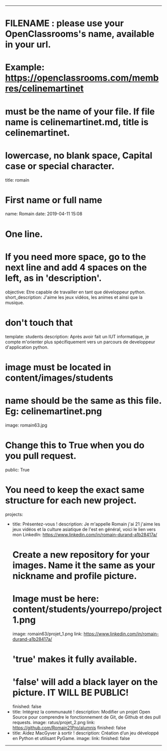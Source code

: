 ---

# FILENAME : please use your OpenClassrooms's name, available in your url.
# Example: https://openclassrooms.com/membres/celinemartinet
# must be the name of your file. If file name is celinemartinet.md, title is celinemartinet.
# lowercase, no blank space, Capital case or special character.
title: romain

# First name or full name
name: Romain
date: 2019-04-11 15:08

# One line.
# If you need more space, go to the next line and add 4 spaces on the left, as in 'description'.
objective: Etre capable de travailler en tant que développeur python.
short_description: J'aime les jeux vidéos, les animes et ainsi que la musique.

# don't touch that
template: students
description:
    Après avoir fait un IUT informatique,
		je compte m'orienter plus spécifiquement vers un parcours de developpeur d'application python.

# image must be located in content/images/students
# name should be the same as this file. Eg: celinemartinet.png
image: romain63.jpg

# Change this to True when you do you pull request.
public: True

# You need to keep the exact same structure for each new project.
projects:
  - title: Présentez-vous !
    description: Je m'appelle Romain j'ai 21 j'aime les jeux vidéos et la culture asiatique de l'est en général, voici le lien vers mon LinkedIn: https://www.linkedin.com/in/romain-durand-a1b28417a/
    # Create a new repository for your images. Name it the same as your nickname and profile picture.
    # Image must be here: content/students/yourrepo/project1.png
    image: romain63/projet_1.png
    link: https://www.linkedin.com/in/romain-durand-a1b28417a/
    # 'true' makes it fully available.
    # 'false' will add a black layer on the picture. IT WILL BE PUBLIC!
    finished: false
  - title: Intégrez la communauté !
    description: Modifier un projet Open Source pour comprendre le fonctionnement de Git, de Github et des pull requests. 
    image: ratus/projet_2.png
    link: https://github.com/Romain21Pro/alumnis
    finished: false
  - title: Aidez MacGyver à sortir !
    description: Création d’un jeu développé en Python et utilisant PyGame.
    image: 
    link: 
    finished: false
---